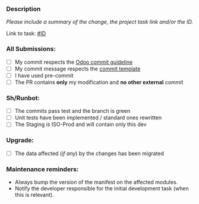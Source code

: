 ### Description

*Please include a summary of the change, the project task link and/or the ID.*

Link to task: [#ID](https://www.odoo.com/web#model=project.task&id=)

### All Submissions:

* [ ] My commit respects the [Odoo commit guideline](https://www.odoo.com/documentation/15.0/developer/misc/other/guidelines.html#git)
* [ ] My commit message respects the [commit template](https://github.com/odoo-ps/psbe-process/wiki/Commits-message-guidelines#template)
* [ ] I have used pre-commit
* [ ] The PR contains **only** my modification and **no other external** commit

### Sh/Runbot:

* [ ] The commits pass test and the branch is green
* [ ] Unit tests have been implemented / standard ones rewritten
* [ ] The Staging is ISO-Prod and will contain only this dev

### Upgrade:

* [ ] The data affected (*if any*) by the changes has been migrated 

### Maintenance reminders:

* Always bump the version of the manifest on the affected modules.
* Notify the developer responsible for the initial development task (when this is relevant).
